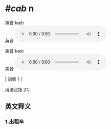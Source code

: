# ***\#cab*** n
英音 kæb  
英音
<audio src="./media/cab-B.aac" controls="controls"></audio>

美音 kæb  
美音
<audio src="./media/cab.aac" controls="controls"></audio>



| 词频 1 |  

用法点拨  [C]

英文释义
---
### 1.**出租车**  


